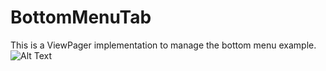 # BottomMenuTab
This is a ViewPager implementation to manage the bottom menu example.
![Alt Text](http://huntou.com/wp-content/uploads/2014/06/qcmm-1.jpg)
